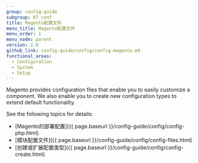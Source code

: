 ```yaml
---
group: config-guide
subgroup: 07_conf
title: Magento配置文件
menu_title: Magento配置文件
menu_order: 1
menu_node: parent
version: 2.0
github_link: config-guide/config/config-magento.md
functional_areas:
  - Configuration
  - System
  - Setup
---
```


Magento provides configuration files that enable you to easily customize a component. We also enable you to create new configuration types to extend default functionality.

See the following topics for details:

*   [Magento的部署配置]({{ page.baseurl }}/config-guide/config/config-php.html)
*   [模块配置文件]({{ page.baseurl }}/config-guide/config/config-files.html)
*   [创建或扩展配置类型]({{ page.baseurl }}/config-guide/config/config-create.html)

